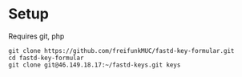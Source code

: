 # Setup

Requires git, php 

```
git clone https://github.com/freifunkMUC/fastd-key-formular.git
cd fastd-key-formular
git clone git@46.149.18.17:~/fastd-keys.git keys 
```
